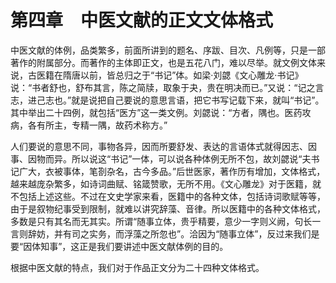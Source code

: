 # 第四章　中医文献的正文文体格式

中医文献的体例，品类繁多，前面所讲到的题名、序跋、目次、凡例等，只是一部著作的附属部分。而著作的主体即正文，也是五花八门，难以尽举。就文例文体来说，古医籍在隋唐以前，皆总归之于“书记”体。如梁·刘勰《文心雕龙·书记》说：“书者舒也，舒布其言，陈之简牍，取象于夬，贵在明决而已。”又说：“记之言志，进己志也。”就是说把自己要说的意思言语，把它书写记载下来，就叫“书记”。其中举出二十四例，就包括“医方”这一类文例。刘勰说：“方者，隅也。医药攻病，各有所主，专精一隅，故药术称方。”

人们要说的意思不同，事物各异，因而所要舒发、表达的言语体式就得因志、因事、因物而异。所以说这“书记”一体，可以说各种体例无所不包，故刘勰说“夫书记广大，衣被事体，笔剳杂名，古今多品。”后世医家，著作历有增加，文体格式，越来越庞杂繁多，如诗词曲赋、铭箴赞歌，无所不用。《文心雕龙》对于医籍，就不包括上述这些。不过在文史学家来看，医籍中的各种文体，包括诗词歌赋等等，由于是叙物纪事受到限制，就难以讲究辞藻、音律。所以医籍中的各种文体格式，多数是只有其名而无其实。所谓“随事立体，贵乎精要，意少一字则义阙，句长一言则辞妨，并有司之实务，而浮藻之所忽也”。洽因为“随事立体”，反过来我们是要“因体知事”，这正是我们要讲述中医文献体例的目的。

根据中医文献的特点，我们对于作品正文分为二十四种文体格式。
